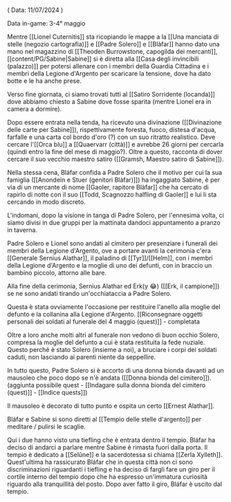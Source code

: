 ( Data: 11/07/2024 )

Data in-game: 3-4° maggio

Mentre [[Lionel Cuternitis]] sta ricopiando le mappe a la [[Una manciata di stelle (negozio cartografia)]] e [[Padre Solero]] e [[Blàfar]] hanno dato una mano nel magazzino di [[Theoden Burrowstone, capogilda dei mercanti]], [[content/PG/Sabine|Sabine]] si è diretta alla [[Casa degli invincibili (palazzo)]] per potersi allenare con i membri della Guardia Cittadina e i membri della Legione d'Argento per scaricare la tensione, dove ha dato botte e le ha anche prese.

Verso fine giornata, ci siamo trovati tutti al [[Satiro Sorridente (locanda)]] dove abbiamo chiesto a Sabine dove fosse sparita (mentre Lionel era in camera a dormire). 

Dopo essere entrata nella tenda, ha ricevuto una divinazione ([[Divinazione delle carte per Sabine]]), rispettivamente foresta, fuoco, distesa d'acqua, farfalle e una carta col bordo d'oro (?) con un suo ritratto realistico. Deve cercare l'[[Orca blu]] a [[Quaervarr (città)]] e avrebbe 26 giorni per cercarla (quindi entro la fine del mese di maggio?).
Oltre a questo, racconta di dover cercare il suo vecchio maestro satiro ([[Gramsh, Maestro satiro di Sabine]]). 

Nella stessa cena, Bláfar confida a Padre Solero che il motivo per cui la sua famiglia ([[Anondein e Stuer (genitori Blàfar)]]) ha ingaggiato Sabine, è per via di un mercante di nome [[Gaoler, rapitore Blàfar]] che ha cercato di rapirlo di notte con il suo [[Todd, Scagnozzo halfling di Gaoler]] e lui li sta cercando in modo discreto.

L'indomani, dopo la visione in tanga di Padre Solero, per l'ennesima volta, ci siamo divisi in due gruppi per la mattinata dandoci appuntamento a pranzo in taverna. 

Padre Solero e Lionel sono andati al cimitero per presenziare i funerali dei membri della Legione d'Argento, ove a portare avanti la cerimonia c'era [[Generale Sernius Alathar]], il paladino di [[Tyr]]/[[Helm]], con i membri della Legione d'Argento e la moglie di uno dei defunti, con in braccio un bambino piccolo, attorno alle bare. 

Alla fine della cerimonia, Sernius Alathar ed Erk(y 😂) ([[Erk, il campione]]) se ne sono andati tirando un'occhiataccia a Padre Solero. 

Questa è stata ovviamente l'occasione per restituire l'anello alla moglie del defunto e la collanina alla Legione d'Argento.
[[Riconsegnare oggetti personali dei soldati al funerale del 4 maggio (quest)]] - completata

Oltre a loro anche molti altri al funerale non vedono di buon occhio Solero, compresa la moglie del defunto a cui è stata restituita la fede nuziale. Questo perché è stato Solero (insieme a noi), a bruciare i corpi dei soldati caduti, non lasciando ai parenti niente da seppellire.

In tutto questo, Padre Solero si è accorto di una donna bionda davanti ad un mausoleo che poco dopo se n'è andata ([[Donna bionda del cimitero]]).
(aggiunta possibile quest - [[Indagare sulla donna bionda del cimitero (quest)]] - [[Indice quests]])

Il mausoleo è decorato di tutto punto e ospita un certo [[Ernest Alathar]].

Bláfar e Sabine si sono diretti al [[Tempio delle stelle d'argento]] per meditare / pulirsi le scaglie. 

Qui i due hanno visto una tiefling che è entrata dentro il tempio. Bláfar ha deciso di andarci a parlare mentre Sabine è rimasta fuori dalla porta. Il tempio è dedicato a [[Selûne]] e la sacerdotessa si chiama [[Zerla Xylleth]]. 
Quest'ultima ha rassicurato Bláfar che in questa città non ci sono discriminazioni riguardanti i tiefling e ha deciso di fargli fare un giro per il cortile interno del tempio dopo che ha espresso un'immatura curiosità riguardo alla tranquillità del posto. Dopo aver fatto il giro, Bláfar è uscito dal tempio.

